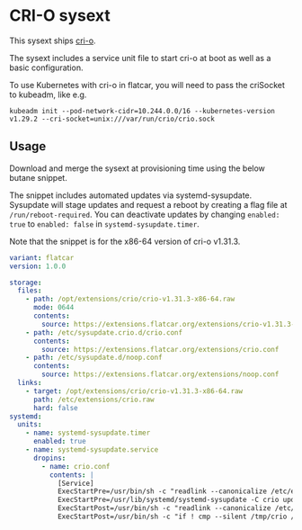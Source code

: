 # CRI-O sysext

This sysext ships [cri-o](https://github.com/cri-o/cri-o).

The sysext includes a service unit file to start cri-o at boot as well as a basic configuration.

To use Kubernetes with cri-o in flatcar, you will need to pass the criSocket to kubeadm, like e.g.
```
kubeadm init --pod-network-cidr=10.244.0.0/16 --kubernetes-version v1.29.2 --cri-socket=unix:///var/run/crio/crio.sock
```

## Usage

Download and merge the sysext at provisioning time using the below butane snippet.

The snippet includes automated updates via systemd-sysupdate.
Sysupdate will stage updates and request a reboot by creating a flag file at `/run/reboot-required`.
You can deactivate updates by changing `enabled: true` to `enabled: false` in `systemd-sysupdate.timer`.

Note that the snippet is for the x86-64 version of cri-o v1.31.3.

```yaml
variant: flatcar
version: 1.0.0

storage:
  files:
    - path: /opt/extensions/crio/crio-v1.31.3-x86-64.raw
      mode: 0644
      contents:
        source: https://extensions.flatcar.org/extensions/crio-v1.31.3-x86-64.raw
    - path: /etc/sysupdate.crio.d/crio.conf
      contents:
        source: https://extensions.flatcar.org/extensions/crio.conf
    - path: /etc/sysupdate.d/noop.conf
      contents:
        source: https://extensions.flatcar.org/extensions/noop.conf
  links:
    - target: /opt/extensions/crio/crio-v1.31.3-x86-64.raw
      path: /etc/extensions/crio.raw
      hard: false
systemd:
  units:
    - name: systemd-sysupdate.timer
      enabled: true
    - name: systemd-sysupdate.service
      dropins:
        - name: crio.conf
          contents: |
            [Service]
            ExecStartPre=/usr/bin/sh -c "readlink --canonicalize /etc/extensions/crio.raw > /tmp/crio"
            ExecStartPre=/usr/lib/systemd/systemd-sysupdate -C crio update
            ExecStartPost=/usr/bin/sh -c "readlink --canonicalize /etc/extensions/crio.raw > /tmp/crio-new"
            ExecStartPost=/usr/bin/sh -c "if ! cmp --silent /tmp/crio /tmp/crio-new; then touch /run/reboot-required; fi"
```
